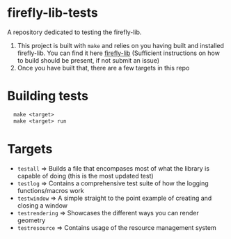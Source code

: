 # firefly-lib-tests
A repository dedicated to testing the firefly-lib.

1. This project is built with `make` and relies on you having built and installed firefly-lib. You can find it here [firefly-lib](https://github.com/rfmineguy/firefly-lib) (Sufficient instructions on how to build should be present, if not submit an issue) <br>
2. Once you have built that, there are a few targets in this repo<br>
# Building tests
```makefile
  make <target>
  make <target> run
```
# Targets
* `testall` => Builds a file that encompases most of what the library is capable of doing (this is the most updated test)
* `testlog` => Contains a comprehensive test suite of how the logging functions/macros work
* `testwindow` => A simple straight to the point example of creating and closing a window
* `testrendering` => Showcases the different ways you can render geometry
* `testresource` => Contains usage of the resource management system
